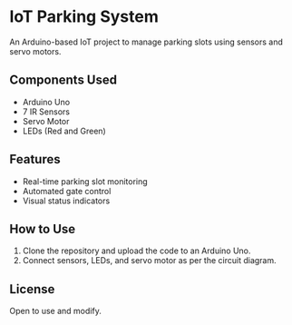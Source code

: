 # IoT Parking System
An Arduino-based IoT project to manage parking slots using sensors and servo motors. 

## Components Used
- Arduino Uno
- 7 IR Sensors
- Servo Motor
- LEDs (Red and Green)

## Features
- Real-time parking slot monitoring
- Automated gate control
- Visual status indicators

## How to Use
1. Clone the repository and upload the code to an Arduino Uno.
2. Connect sensors, LEDs, and servo motor as per the circuit diagram.

## License
Open to use and modify.
